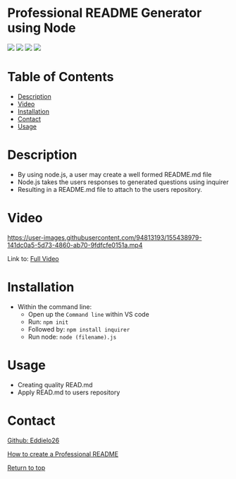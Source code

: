 # Professional README Generator using Node

![](https://img.shields.io/badge/Javascript-yellow.svg)
![](https://img.shields.io/badge/inquirer-red.svg)
![](https://img.shields.io/badge/JSON-blue.svg)
![](https://img.shields.io/badge/node.js-green.svg)

# Table of Contents
* [Description](#description)
* [Video](#video)
* [Installation](#installation)
* [Contact](#contact)
* [Usage](#usage)

# Description 

* By using node.js, a user may create a well formed README.md file
* Node.js takes the users responses to generated questions using inquirer
* Resulting in a README.md file to attach to the users repository.

# Video


https://user-images.githubusercontent.com/94813193/155438979-141dc0a5-5d73-4860-ab70-9fdfcfe0151a.mp4

Link to: <a href="https://drive.google.com/file/d/1oVhR1GWu5fZq1m4SimIuT8OQG0dHTj9O/view">Full Video</a>



# Installation
* Within the command line:
   * Open up the <code>Command line</code> within VS code
   * Run: <code>npm init</code>
   * Followed by: <code>npm install inquirer</code>
   * Run node: <code>node (filename).js</code>

# Usage
   * Creating quality READ.md
   * Apply READ.md to users repository
   

# Contact
<a href="https://github.com/Eddielo26">Github: Eddielo26</a>


[How to create a Professional README](https://coding-boot-camp.github.io/full-stack/github/professional-readme-guide)

[Return to top](#professional-readme-generator-using-node)
